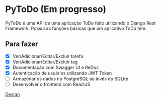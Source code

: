 
# PyToDo (Em progresso)

PyToDo é uma API de uma aplicação ToDo feito utilizando o Django Rest Framework. Possui as funções básicas que um aplicativo ToDo tem.
</br>

## Para fazer

 - [X] Ver/Adicionar/Editar/Excluir tarefa
 - [X] Ver/Adicionar/Editar/Excluir tag
 - [X] Documentação com Swagger UI e ReDoc
 - [X] Autenticação de usuários utilizando JWT Token
 - [ ] Armazenar os dados no PostgreSQL ao invés do SQLite
 - [ ] Desenvolver o frontend com ReactJS

[Design](https://www.figma.com/file/TUahjK2A7OWHo3ClejeaVB/Untitled?node-id=1%3A2)
